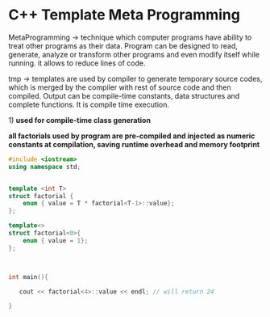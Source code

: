 # C++ Template Meta Programming

MetaProgramming -&gt; technique which computer programs have ability to treat other programs as their data. Program can be designed to read, generate, analyze or transform other programs and even modify itself while running. it allows to reduce lines of code. 

tmp -&gt; templates are used by compiler to generate temporary source codes, which is merged by the compiler with rest of source code and then compiled. Output can be compile-time constants, data structures and complete functions. It is compile time execution.

1\) **used for compile-time class generation** 

**all factorials used by program are pre-compiled and injected as numeric constants at compilation, saving runtime overhead and memory footprint**

```cpp
#include <iostream>
using namespace std;


template <int T>
struct factorial {
	enum { value = T * factorial<T-1>::value};
};

template<>
struct factorial<0>{
	enum { value = 1};
};



int main(){

   cout << factorial<4>::value << endl; // will return 24

}

```

